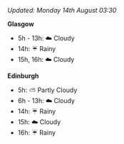 *Updated: Monday 14th August 03:30*

**Glasgow**

* 5h - 13h: :cloud: Cloudy
* 14h: :umbrella: Rainy
* 15h, 16h: :cloud: Cloudy

**Edinburgh**

* 5h: :partly_sunny: Partly Cloudy
* 6h - 13h: :cloud: Cloudy
* 14h: :umbrella: Rainy
* 15h: :cloud: Cloudy
* 16h: :umbrella: Rainy
